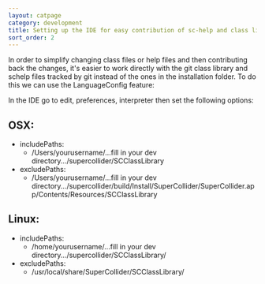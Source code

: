 ```yaml
---
layout: catpage
category: development
title: Setting up the IDE for easy contribution of sc-help and class library changes.
sort_order: 2
---
```


In order to simplify changing class files or help files and then contributing back the changes, it's easier to work directly with the git class library and schelp files tracked by git instead of the ones in the installation folder. To do this we can use the LanguageConfig feature:

In the IDE go to edit, preferences, interpreter then set the following options:

## OSX:

* includePaths:
	+ /Users/yourusername/...fill in your dev directory.../supercollider/SCClassLibrary
* excludePaths:
	+ /Users/yourusername/...fill in your dev directory.../supercollider/build/Install/SuperCollider/SuperCollider.app/Contents/Resources/SCClassLibrary

## Linux:

* includePaths:
	+ /home/yourusername/...fill in your dev directory.../supercollider/SCClassLibrary/
* excludePaths:
	+ /usr/local/share/SuperCollider/SCClassLibrary/


